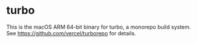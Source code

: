 # turbo

This is the macOS ARM 64-bit binary for turbo, a monorepo build system. See https://github.com/vercel/turborepo for details.
